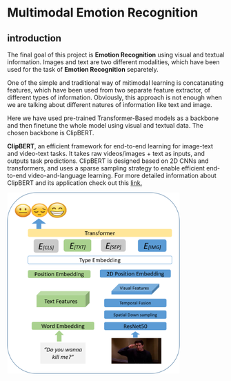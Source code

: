 # Multimodal Emotion Recognition

## introduction

The final goal of this project is **Emotion Recognition** using visual and textual information.
Images and text are two different modalities, which have been used for the task of **Emotion Recognition** separetely. 

One of the simple and traditional way of mitimodal learning is concatanating features, which have been used from two separate feature extractor, of different types of information. Obviously, this approach is not enough when we are talking about different natures of information like text and image.

Here we have used pre-trained Transformer-Based models as a backbone and then finetune the whole model using visual and textual data. The chosen backbone is ClipBERT.


**ClipBERT**, an efficient framework for end-to-end learning for image-text and video-text tasks. It takes raw videos/images + text as inputs, and outputs task predictions. ClipBERT is designed based on 2D CNNs and transformers, and uses a sparse sampling strategy to enable efficient end-to-end video-and-language learning. For more detailed information about ClipBERT and its application check out this [link.](https://github.com/jayleicn/ClipBERT)

<img src="ClipBERT.png" width="400">




